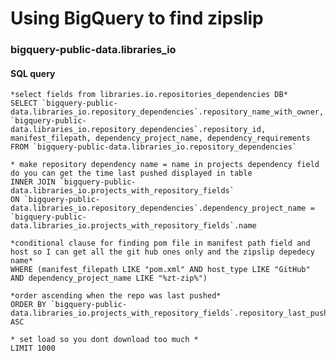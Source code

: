    # Using BigQuery to find zipslip
   
   ### bigquery-public-data.libraries_io

#### SQL query
    *select fields from libraries.io.repositories_dependencies DB*
    SELECT `bigquery-public-data.libraries_io.repository_dependencies`.repository_name_with_owner, `bigquery-public-data.libraries_io.repository_dependencies`.repository_id, manifest_filepath, dependency_project_name, dependency_requirements  
    FROM `bigquery-public-data.libraries_io.repository_dependencies`

    * make repository dependency name = name in projects dependency field do you can get the time last pushed displayed in table 
    INNER JOIN `bigquery-public-data.libraries_io.projects_with_repository_fields`
    ON `bigquery-public-data.libraries_io.repository_dependencies`.dependency_project_name = `bigquery-public-data.libraries_io.projects_with_repository_fields`.name
    
    *conditional clause for finding pom file in manifest path field and host so I can get all the git hub ones only and the zipslip depedecy name*
    WHERE (manifest_filepath LIKE "pom.xml" AND host_type LIKE "GitHub" 
    AND dependency_project_name LIKE "%zt-zip%") 

    *order ascending when the repo was last pushed*
    ORDER BY `bigquery-public-data.libraries_io.projects_with_repository_fields`.repository_last_pushed_timestamp ASC
    
    * set load so you dont download too much *
    LIMIT 1000
